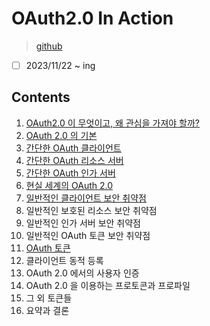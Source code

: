 # OAuth2.0 In Action

> [github](https://github.com/oauthinaction/oauth-in-action-code)

- [ ] 2023/11/22 ~ ing

## Contents

1. [OAuth2.0 이 무엇이고, 왜 관심을 가져야 할까?](./chapter01.md)
2. [OAuth 2.0 의 기본](./chapter02.md)
3. [간단한 OAuth 클라이언트](./chapter03.md)
4. [간단한 OAuth 리소스 서버](./chapter04.md)
5. [간단한 OAuth 인가 서버](./chapter05.md)
6. [현실 세계의 OAuth 2.0](./chapter06.md)
7. [일반적인 클라이언트 보안 취약점](./chapter07.md)
8. 일반적인 보호된 리소스 보안 취약점
9. 일반적인 인가 서버 보안 취약점
10. 일반적인 OAuth 토큰 보안 취약점
11. [OAuth 토큰](./chapter11.md)
12. 클라이언트 동적 등록
13. OAuth 2.0 에서의 사용자 인증
14. OAuth 2.0 을 이용하는 프로토콘과 프로파일
15. 그 외 토큰들
16. 요약과 결론
